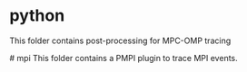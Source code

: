 # python
This folder contains post-processing for MPC-OMP tracing

# mpi
This folder contains a PMPI plugin to trace MPI events.
